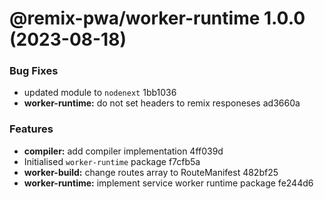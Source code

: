 # @remix-pwa/worker-runtime 1.0.0 (2023-08-18)


### Bug Fixes

* updated module to `nodenext` 1bb1036
* **worker-runtime:** do not set headers to remix responeses ad3660a


### Features

* **compiler:** add compiler implementation 4ff039d
* Initialised `worker-runtime` package f7cfb5a
* **worker-build:** change routes array to RouteManifest 482bf25
* **worker-runtime:** implement service worker runtime package fe244d6
